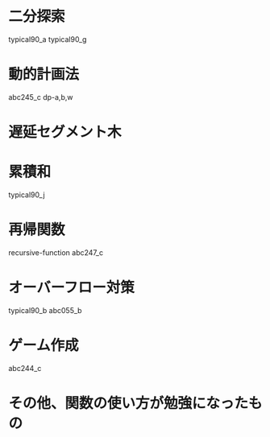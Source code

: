 # 二分探索
typical90_a
typical90_g

# 動的計画法
abc245_c
dp-a,b,w

# 遅延セグメント木

# 累積和
typical90_j

# 再帰関数
recursive-function
abc247_c

# オーバーフロー対策
typical90_b
abc055_b

# ゲーム作成
abc244_c

# その他、関数の使い方が勉強になったもの
